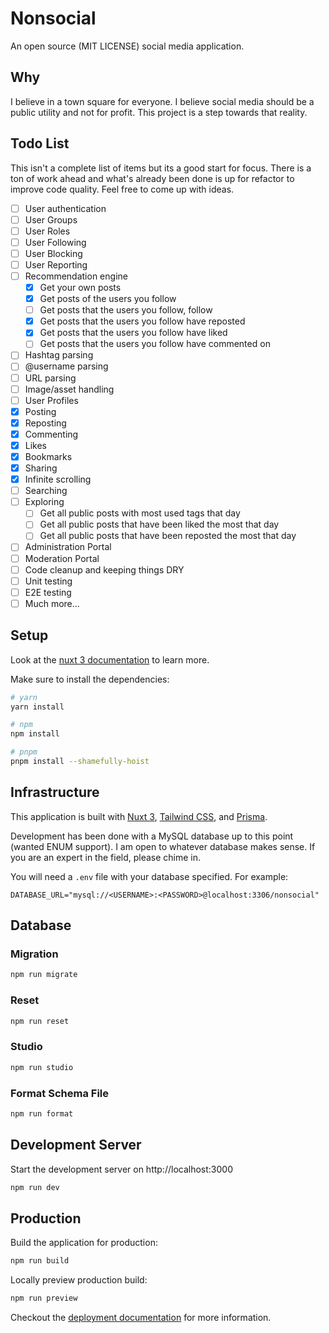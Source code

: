 # Nonsocial

An open source (MIT LICENSE) social media application.

## Why

I believe in a town square for everyone. I believe social media should be a public utility and not for profit. This project is a step towards that reality.

## Todo List

This isn't a complete list of items but its a good start for focus. There is a ton of work ahead and what's already been done is up for refactor to improve code quality. Feel free to come up with ideas.

- [ ] User authentication
- [ ] User Groups
- [ ] User Roles
- [ ] User Following
- [ ] User Blocking
- [ ] User Reporting
- [ ] Recommendation engine
  - [x] Get your own posts
  - [x] Get posts of the users you follow
  - [ ] Get posts that the users you follow, follow
  - [x] Get posts that the users you follow have reposted
  - [x] Get posts that the users you follow have liked
  - [ ] Get posts that the users you follow have commented on
- [ ] Hashtag parsing
- [ ] @username parsing
- [ ] URL parsing
- [ ] Image/asset handling
- [ ] User Profiles
- [x] Posting
- [x] Reposting
- [x] Commenting
- [x] Likes
- [x] Bookmarks
- [x] Sharing
- [x] Infinite scrolling
- [ ] Searching
- [ ] Exploring
  - [ ] Get all public posts with most used tags that day
  - [ ] Get all public posts that have been liked the most that day
  - [ ] Get all public posts that have been reposted the most that day
- [ ] Administration Portal
- [ ] Moderation Portal
- [ ] Code cleanup and keeping things DRY
- [ ] Unit testing
- [ ] E2E testing
- [ ] Much more...

## Setup

Look at the [nuxt 3 documentation](https://v3.nuxtjs.org) to learn more.

Make sure to install the dependencies:

```bash
# yarn
yarn install

# npm
npm install

# pnpm
pnpm install --shamefully-hoist
```

## Infrastructure

This application is built with [Nuxt 3](https://http://nuxt.com), [Tailwind CSS](https://http://tailwindcss.com), and [Prisma](https://www.prisma.io). 

Development has been done with a MySQL database up to this point (wanted ENUM support). I am open to whatever database makes sense. If you are an expert in the field, please chime in.

You will need a `.env` file with your database specified. For example:

```
DATABASE_URL="mysql://<USERNAME>:<PASSWORD>@localhost:3306/nonsocial"
```

## Database

### Migration

```bash
npm run migrate
```

### Reset

```bash
npm run reset
```

### Studio

```bash
npm run studio
```

### Format Schema File

```bash
npm run format
```

## Development Server

Start the development server on http://localhost:3000

```bash
npm run dev
```

## Production

Build the application for production:

```bash
npm run build
```

Locally preview production build:

```bash
npm run preview
```

Checkout the [deployment documentation](https://v3.nuxtjs.org/guide/deploy/presets) for more information.
